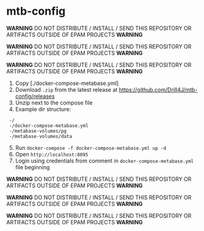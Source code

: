 # mtb-config

**WARNING** DO NOT DISTRIBUTE / INSTALL / SEND THIS REPOSITORY OR ARTIFACTS OUTSIDE OF EPAM PROJECTS **WARNING**

**WARNING** DO NOT DISTRIBUTE / INSTALL / SEND THIS REPOSITORY OR ARTIFACTS OUTSIDE OF EPAM PROJECTS **WARNING**

**WARNING** DO NOT DISTRIBUTE / INSTALL / SEND THIS REPOSITORY OR ARTIFACTS OUTSIDE OF EPAM PROJECTS **WARNING**

1. Copy [./docker-compose-metabase.yml]
2. Download `.zip` from the latest release at https://github.com/Drill4J/mtb-config/releases
3. Unzip next to the compose file
4. Example dir structure:
```
 -/
 -/docker-compose-metabase.yml
 -/metabase-volumes/pg
 -/metabase-volumes/data
```
5. Run `docker-compose -f docker-compose-metabase.yml up -d` 
6. Open `http://localhost:8095`
7. Login using credentials from comment in `docker-compose-metabase.yml` file beginning

**WARNING** DO NOT DISTRIBUTE / INSTALL / SEND THIS REPOSITORY OR ARTIFACTS OUTSIDE OF EPAM PROJECTS **WARNING**

**WARNING** DO NOT DISTRIBUTE / INSTALL / SEND THIS REPOSITORY OR ARTIFACTS OUTSIDE OF EPAM PROJECTS **WARNING**

**WARNING** DO NOT DISTRIBUTE / INSTALL / SEND THIS REPOSITORY OR ARTIFACTS OUTSIDE OF EPAM PROJECTS **WARNING**
